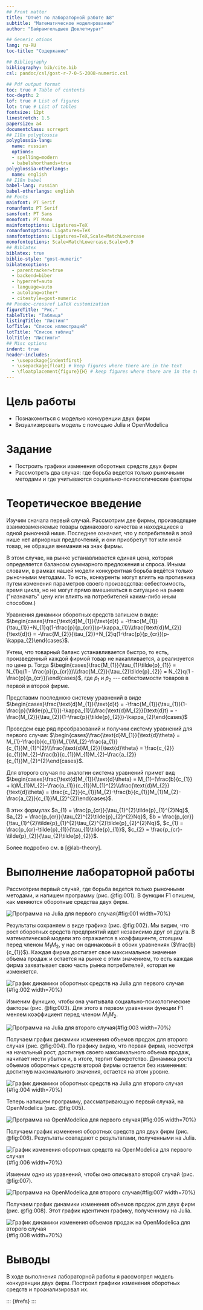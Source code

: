 ```yaml
---
## Front matter
title: "Отчёт по лабораторной работе №8"
subtitle: "Математическое моделирование"
author: "Байрамгельдыев Довлетмурат"

## Generic otions
lang: ru-RU
toc-title: "Содержание"

## Bibliography
bibliography: bib/cite.bib
csl: pandoc/csl/gost-r-7-0-5-2008-numeric.csl

## Pdf output format
toc: true # Table of contents
toc-depth: 2
lof: true # List of figures
lot: true # List of tables
fontsize: 12pt
linestretch: 1.5
papersize: a4
documentclass: scrreprt
## I18n polyglossia
polyglossia-lang:
  name: russian
  options:
  - spelling=modern
  - babelshorthands=true
polyglossia-otherlangs:
  name: english
## I18n babel
babel-lang: russian
babel-otherlangs: english
## Fonts
mainfont: PT Serif
romanfont: PT Serif
sansfont: PT Sans
monofont: PT Mono
mainfontoptions: Ligatures=TeX
romanfontoptions: Ligatures=TeX
sansfontoptions: Ligatures=TeX,Scale=MatchLowercase
monofontoptions: Scale=MatchLowercase,Scale=0.9
## Biblatex
biblatex: true
biblio-style: "gost-numeric"
biblatexoptions:
  - parentracker=true
  - backend=biber
  - hyperref=auto
  - language=auto
  - autolang=other*
  - citestyle=gost-numeric
## Pandoc-crossref LaTeX customization
figureTitle: "Рис."
tableTitle: "Таблица"
listingTitle: "Листинг"
lofTitle: "Список иллюстраций"
lotTitle: "Список таблиц"
lolTitle: "Листинги"
## Misc options
indent: true
header-includes:
  - \usepackage{indentfirst}
  - \usepackage{float} # keep figures where there are in the text
  - \floatplacement{figure}{H} # keep figures where there are in the text
---
```


# Цель работы

- Познакомиться с моделью конкуренции двух фирм
- Визуализировать модель с помощью Julia и OpenModelica

# Задание

- Построить графики изменения оборотных средств двух фирм
- Рассмотреть два случая: где борьба ведется только рыночными методами и где учитываются социально-психологические факторы

# Теоретическое введение

Изучим сначала первый случай. Рассмотрим две фирмы, производящие взаимозаменяемые товары одинакового качества и находящиеся в одной рыночной нише. Последнее означает, что у потребителей в этой нише нет априорных предпочтений, и они приобретут тот или иной товар, не обращая внимания на знак фирмы.

В этом случае, на рынке устанавливается единая цена, которая определяется балансом суммарного предложения и спроса. Иными словами, в рамках нашей модели конкурентная борьба ведётся только рыночными методами. То есть, конкуренты могут влиять на противника путем изменения параметров своего производства: себестоимость, время цикла, но не могут прямо вмешиваться в ситуацию на рынке ("назначать" цену или влиять на потребителей каким-либо иным способом.)

Уравнения динамики оборотных средств запишем в виде: $\begin{cases}\frac{\text{d}M_{1}}{\text{d}t} = -\frac{M_{1}}{\tau_{1}}+N_{1}q(1-\frac{p}{p_{cr}})p-\kappa_{1}\\\frac{\text{d}M_{2}}{\text{d}t} = -\frac{M_{2}}{\tau_{2}}+N_{2}q(1-\frac{p}{p_{cr}})p-\kappa_{2}\end{cases}$.

Учтем, что товарный баланс устанавливается быстро, то есть, произведенный каждой фирмой товар не накапливается, а реализуется по цене p. Тогда $\begin{cases}\frac{M_{1}}{\tau_{1}\tilde{p}_{1}} = N_{1}q(1 - \frac{p}{p_{cr}})\\\frac{M_{2}}{\tau_{2}\tilde{p}_{2}} = N_{2}q(1 - \frac{p}{p_{cr}})\end{cases}$, где $\tilde{p}_{1}$ и $\tilde{p}_{2}$ --- себестоимости товаров в первой и второй фирме.

Представим последнюю систему уравнений в виде $\begin{cases}\frac{\text{d}M_{1}}{\text{d}t} = -\frac{M_{1}}{\tau_{1}}(1-\frac{p}{\tilde{p}_{1}})-\kappa_{1}\\\frac{\text{d}M_{2}}{\text{d}t} = -\frac{M_{2}}{\tau_{2}}(1-\frac{p}{\tilde{p}_{2}})-\kappa_{2}\end{cases}$

Проведем еще ряд преобразований и получим систему уравнений для первого случая: $\begin{cases}\frac{\text{d}M_{1}}{\text{d}\theta} = M_{1}-\frac{b}{c_{1}}M_{1}M_{2}-\frac{a_{1}}{c_{1}}M_{1}^{2}\\\frac{\text{d}M_{2}}{\text{d}\theta} = \frac{c_{2}}{c_{1}}M_{2}-\frac{b}{c_{1}}M_{1}M_{2}-\frac{a_{2}}{c_{1}}M_{2}^{2}\end{cases}$.

Для второго случая по аналогии система уравнений примет вид $\begin{cases}\frac{\text{d}M_{1}}{\text{d}\theta} = M_{1}-(\frac{b}{c_{1}} + k)M_{1}M_{2}-\frac{a_{1}}{c_{1}}M_{1}^{2}\\\frac{\text{d}M_{2}}{\text{d}\theta} = \frac{c_{2}}{c_{1}}M_{2}-\frac{b}{c_{1}}M_{1}M_{2}-\frac{a_{2}}{c_{1}}M_{2}^{2}\end{cases}$.

В этих формулах $a_{1} = \frac{p_{cr}}{\tau_{1}^{2}\tilde{p}_{1}^{2}Nq}$, $a_{2} = \frac{p_{cr}}{\tau_{2}^{2}\tilde{p}_{2}^{2}Nq}$, $b = \frac{p_{cr}}{\tau_{1}^{2}\tilde{p}_{1}^{2}\tau_{2}^{2}\tilde{p}_{2}^{2}Nq}$, $c_{1} = \frac{p_{cr}-\tilde{p}_{1}}{\tau_{1}\tilde{p}_{1}}$, $c_{2} = \frac{p_{cr}-\tilde{p}_{2}}{\tau_{2}\tilde{p}_{2}}$.

Более подробно см. в [@lab-theory].

# Выполнение лабораторной работы

Рассмотрим первый случай, где борьба ведется только рыночными методами, и напишем программу (рис. @fig:001). В функции F1 опишем, как меняются оборотные средства двух фирм.

![Программа на Julia для первого случая](image/1.png){#fig:001 width=70%}

Результаты сохраняем в виде графика (рис. @fig:002). Мы видим, что рост оборотных средств предприятий идет независимо друг от друга. В математической модели это отражается в коэффициенте, стоящим перед членом $M_{1}M_{2}$, у нас он одинаковый в обоих уравнениях ($\frac{b}{c_{1}}$). Каждая фирма достигает свое максимальное значение объема продаж и остается на рынке с этим значением, то есть каждая фирма захватывает свою часть рынка потребителей, которая не изменяется.

![График динамики оборотных средств на Julia для первого случая](image/lab8_1.png){#fig:002 width=70%}

Изменим функцию, чтобы она учитывала социально-психологические факторы (рис. @fig:003). Для этого в первом уравнении функции F1 меняем коэффициент перед членом $M_{1}M_{2}$.

![Программа на Julia для второго случая](image/2.png){#fig:003 width=70%}

Получаем график динамики изменения объемов продаж для второго случая (рис. @fig:004). По графику видно, что первая фирма, несмотря на начальный рост, достигнув своего максимального объема продаж, начитает нести убытки и, в итоге, терпит банкротство. Динамика роста объемов оборотных средств второй фирмы остается без изменения: достигнув максимального значения, остается на этом уровне.

![График динамики оборотных средств на Julia для второго случая](image/lab8_2.png){#fig:004 width=70%}

Теперь напишем программу, рассматривающую первый случай, на OpenModelica (рис. @fig:005).

![Программа на OpenModelica для первого случая](image/3.png){#fig:005 width=70%}

Получаем график изменения оборотных средств для двух фирм (рис. @fig:006). Результаты совпадают с результатами, полученными на Julia.

![График изменения оборотных средств на OpenModelica для первого случая](image/lab8_3.png){#fig:006 width=70%}

Изменим одно из уравнений, чтобы оно описывало второй случай (рис. @fig:007).

![Программа на OpenModelica для второго случая](image/4.png){#fig:007 width=70%}

Получаем график динамики изменения объемов продаж для двух фирм (рис. @fig:008). Этот график идентичен графику, полученному на Julia.

![График динамики изменения объемов продаж на OpenModelica для второго случая](image/lab8_4.png){#fig:008 width=70%}

# Выводы

В ходе выполнения лабораторной работы я рассмотрел модель конкуренции двух фирм. Построил графики изменения оборотных средств и проанализировал их.

::: {#refs}
:::